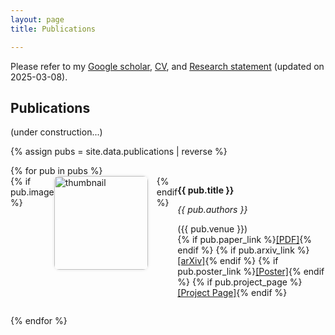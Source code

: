 ```yaml
---
layout: page
title: Publications

---
```


Please refer to my [Google scholar](https://scholar.google.com/citations?user=S1A3nbIAAAAJ&hl=en&oi=ao), [CV](https://github.com/LimHyungTae/LimHyungTae.github.io/blob/master/cv_and_research_statement/cv.pdf), and [Research statement](https://github.com/LimHyungTae/LimHyungTae.github.io/blob/master/cv_and_research_statement/research_statement.pdf) (updated on 2025-03-08).

## Publications

(under construction...)


{% assign pubs = site.data.publications | reverse %}
<ul style="list-style-type: none; padding-left: 0;">
  {% for pub in pubs %}
  <li style="margin-bottom: 2em; display: flex; align-items: flex-start;">
    {% if pub.image %}
    <div style="margin-right: 1em;">
      <img src="{{ pub.image }}" alt="thumbnail" style="width: 150px; border-radius: 8px; box-shadow: 0 0 5px rgba(0,0,0,0.1);">
    </div>
    {% endif %}
    <div>
      <p style="margin-bottom: 0.0em;"><strong>{{ pub.title }}</strong></p>
      <p style="margin-bottom: 0.0em;"><em>{{ pub.authors }}</em></p>
      <p style="margin-bottom: 0.0em;">({{ pub.venue }})</p>
      <p style="margin: 0;">
        {% if pub.paper_link %}<a href="{{ pub.paper_link }}">[PDF]</a>{% endif %}
        {% if pub.arxiv_link %}<a href="{{ pub.arxiv_link }}">[arXiv]</a>{% endif %}
        {% if pub.poster_link %}<a href="{{ pub.poster_link }}">[Poster]</a>{% endif %}
        {% if pub.project_page %}<a href="{{ pub.project_page }}">[Project Page]</a>{% endif %}
      </p>
    </div>
  </li>
  {% endfor %}
</ul>
